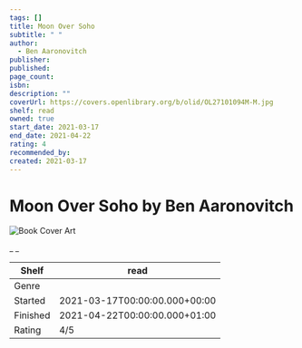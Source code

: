 ```yaml
---
tags: []
title: Moon Over Soho
subtitle: " "
author:
  - Ben Aaronovitch
publisher: 
published: 
page_count: 
isbn: 
description: ""
coverUrl: https://covers.openlibrary.org/b/olid/OL27101094M-M.jpg
shelf: read
owned: true
start_date: 2021-03-17
end_date: 2021-04-22
rating: 4
recommended_by: 
created: 2021-03-17
---
```


# Moon Over Soho by Ben Aaronovitch

![Book Cover Art](https://covers.openlibrary.org/b/olid/OL27101094M-M.jpg)

_ _

| Shelf | read |
| --- | --- |
| Genre |  |
| Started | 2021-03-17T00:00:00.000+00:00 |
| Finished | 2021-04-22T00:00:00.000+01:00 |
| Rating | 4/5 |

